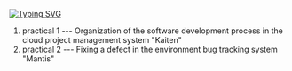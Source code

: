 <a href="https://git.io/typing-svg">
   <img src="https://readme-typing-svg.demolab.com font=Fira+Code&weight=600&size=30&duration=6000&pause=1000&color=FFFFFFF7&random=false&width=575&lines=Introduction+to+software+testing" alt="Typing SVG" />
</a>

1. practical 1 --- Organization of the software development process in the cloud
                project management system "Kaiten"
2. practical 2 --- Fixing a defect in the environment
                bug tracking system "Mantis"
